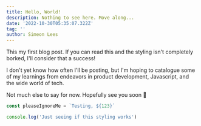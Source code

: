 ```yaml
---
title: Hello, World!
description: Nothing to see here. Move along...
date: '2022-10-30T05:35:07.322Z'
tag: ''
author: Simeon Lees
---
```


This my first blog post. If you can read this and the styling isn't completely borked, I'll consider that a success!

I don't yet know how often I'll be posting, but I'm hoping to catalogue some of my learnings from endeavors in product development, Javascript, and the wide world of tech.

Not much else to say for now. Hopefully see you soon 🙂

```javascript
const pleaseIgnoreMe = `Testing, ${123}`

console.log('Just seeing if this styling works')
```
